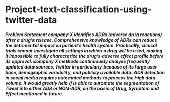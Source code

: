 # Project-text-classification-using-twitter-data
##### Problem Statement company X identifies ADRs (adverse drug reactions) after a drug’s release. Comprehensive knowledge of ADRs can reduce the detrimental impact on patient’s health system. Practically, clinical trials cannot investigate all settings in which a drug will be used, making it impossible to fully characterize the drug’s adverse effect profile before its approval. company X methods continuously analyse frequently updated data sources, Twitter in particularly because of its large user base, demographic variability, and publicly available data.     ADR detection in social media requires automated methods to process the high data volume. It would greatly help if is able to automate the segmentation of Tweet into either ADR or NON-ADR, on the basis of Drug, Symptom and Effect mentioned in future.
